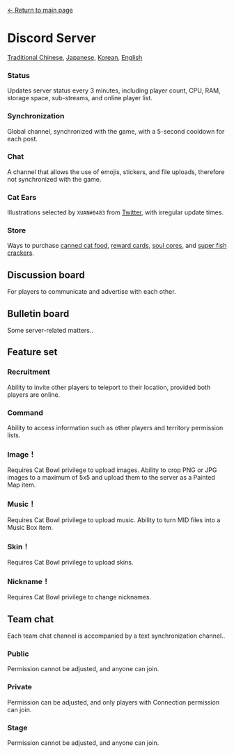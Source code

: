 [← Return to main page](../)
# Discord Server
[Traditional Chinese](https://discord.gg/utTBPy6yVM), [Japanese](https://discord.gg/JfbdJQDkHA), [Korean](https://discord.gg/f6p96sBrdS), [English](https://discord.gg/gg5SHp2vFv)

### Status
Updates server status every 3 minutes, including player count, CPU, RAM, storage space, sub-streams, and online player list.

### Synchronization
Global channel, synchronized with the game, with a 5-second cooldown for each post.

### Chat
A channel that allows the use of emojis, stickers, and file uploads, therefore not synchronized with the game.

### Cat Ears
Illustrations selected by `XUAN#0483` from [Twitter](https://twitter.com/amsrntk3), with irregular update times.

### Store
Ways to purchase [canned cat food](../item/canned_cat.md), [reward cards](../item/reward_card.md), [soul cores](../item/soul_core.md), and [super fish crackers](../item/super_fish_cracker.md).

## Discussion board
For players to communicate and advertise with each other.

## Bulletin board
Some server-related matters..

## Feature set
### Recruitment
Ability to invite other players to teleport to their location, provided both players are online.

### Command
Ability to access information such as other players and territory permission lists.

### Image！
Requires Cat Bowl privilege to upload images.
Ability to crop PNG or JPG images to a maximum of 5x5 and upload them to the server as a Painted Map item.

### Music！
Requires Cat Bowl privilege to upload music.
Ability to turn MID files into a Music Box item.

### Skin！
Requires Cat Bowl privilege to upload skins.

### Nickname！
Requires Cat Bowl privilege to change nicknames.

## Team chat
Each team chat channel is accompanied by a text synchronization channel..

### Public
Permission cannot be adjusted, and anyone can join.

### Private
Permission can be adjusted, and only players with Connection permission can join.

### Stage
Permission cannot be adjusted, and anyone can join.

